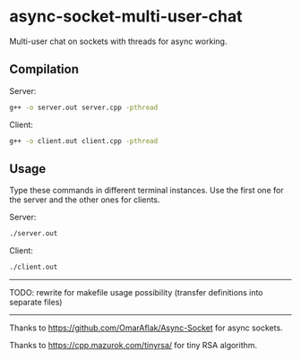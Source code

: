# async-socket-multi-user-chat
Multi-user chat on sockets with threads for async working.

## Compilation
Server:
```bash
g++ -o server.out server.cpp -pthread
```

Client:
```bash
g++ -o client.out client.cpp -pthread
```

## Usage
Type these commands in different terminal instances. Use the first one for the server and the other ones for clients.

Server:
```bash
./server.out
```

Client:
```bash
./client.out
```


---
TODO: rewrite for makefile usage possibility (transfer definitions into separate files)

---
Thanks to https://github.com/OmarAflak/Async-Socket for async sockets.

Thanks to https://cpp.mazurok.com/tinyrsa/ for tiny RSA algorithm.